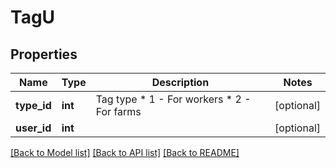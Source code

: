 # TagU

## Properties
Name | Type | Description | Notes
------------ | ------------- | ------------- | -------------
**type_id** | **int** | Tag type * 1 - For workers * 2 - For farms | [optional] 
**user_id** | **int** |  | [optional] 

[[Back to Model list]](../README.md#documentation-for-models) [[Back to API list]](../README.md#documentation-for-api-endpoints) [[Back to README]](../README.md)



